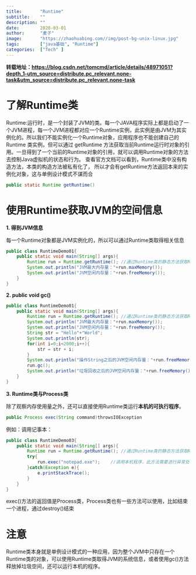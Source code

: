 ```yaml
---
title:       "Runtime"
subtitle:    ""
description: ""
date:        2020-03-01
author:      "麦子"
image:       "https://zhaohuabing.com//img/post-bg-unix-linux.jpg"
tags:        ["java基础", "Runtime"]
categories:  ["Tech" ]
---
```


**转载地址：https://blog.csdn.net/tomcmd/article/details/48971051?depth_1-utm_source=distribute.pc_relevant.none-task&utm_source=distribute.pc_relevant.none-task**

# 了解Runtime类

Runtime:运行时，是一个封装了JVM的类。每一个JAVA程序实际上都是启动了一个JVM进程，每一个JVM进程都对应一个Runtime实例，此实例是由JVM为其实例化的。所以我们不能实例化一个Runtime对象，应用程序也不能创建自己的 Runtime 类实例，但可以通过 getRuntime 方法获取当前Runtime运行时对象的引用。一旦得到了一个当前的Runtime对象的引用，就可以调用Runtime对象的方法去控制Java虚拟机的状态和行为。
查看官方文档可以看到，Runtime类中没有构造方法，本类的构造方法被私有化了， 所以才会有getRuntime方法返回本来的实例化对象，这与单例设计模式不谋而合

```java
public static Runtime getRuntime()
```

# 使用Runtime获取JVM的空间信息

**1.  得到JVM信息**

每一个Runtime对象都是JVM实例化的，所以可以通过Runtime类取得相关信息

```java
public class RuntimeDemo01{
	public static void main(String[] args){
		Runtime run = Runtime.getRuntime();	//通过Runtime类的静态方法获取Runtime类的实例
		System.out.println("JVM最大内存量："+run.maxMemory());
		System.out.println("JVM空闲内存量："+run.freeMemory());
	}
}
```

**2. public void gc()**

```java
public class RuntimeDemo01{
	public static void main(String[] args){
		Runtime run = Runtime.getRuntime();	//通过Runtime类的静态方法获取Runtime类的实例
		System.out.println("JVM最大内存量："+run.maxMemory());
		System.out.println("JVM空闲内存量："+run.freeMemory());
		String str = "Hello"+"World";
		System.out.println(str);
		for(int i=0;i<2000;i++){
			str = str + i;
		}
		System.out.println("操作String之后的JVM空闲内存量："+run.freeMemory());
		run.gc();
		System.out.println("垃圾回收之后的JVM空闲内存量："+run.freeMemory());
	}
}
```

**3. Runtime类与Process类**

除了观察内存使用量之外，还可以直接使用Runtime类运行**本机的可执行程序**。

```java
public Process exec(String command)throwsIOException
```

例如：调用记事本：

```java
public class RuntimeDemo03{
	public static void main(String[] args){
		Runtime run = Runtime.getRuntime();	//通过Runtime类的静态方法获取Runtime类的实例
		try{
			run.exec("notepad.exe");	//调用本机程序，此方法需要进行异常处理
		}catch(Exception e){
			e.printStackTrace();
		}		
	}
}
```

exec()方法的返回值是Process类，Process类也有一些方法可以使用，比如结束一个进程，通过destroy()结束

# 注意

Runtime类本身就是单例设计模式的一种应用，因为整个JVM中只存在一个Runtime类的对象，可以使用Runtime类取得JVM的系统信息，或者使用gc()方法释放掉垃圾空间，还可以运行本机的程序。
 